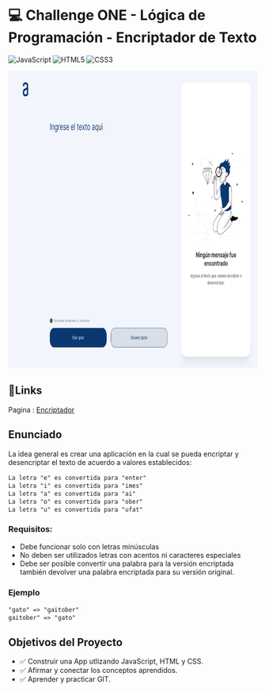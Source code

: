 # 💻 Challenge ONE - Lógica de Programación - Encriptador de Texto
![JavaScript](https://img.shields.io/badge/javascript-%23323330.svg?style=flat&logo=javascript&logoColor=%23F7DF1E) ![HTML5](https://img.shields.io/badge/html5-%23E34F26.svg?style=flat&logo=html5&logoColor=white) ![CSS3](https://img.shields.io/badge/css3-%231572B6.svg?style=flat&logo=css3&logoColor=white)

<p align="letf">
  <img height="600" src="./src/assets/encrypt.png" />
</p>

## 🔗Links

Pagina : [Encriptador](https://nickamc.github.io/Encrypter-Challenge-Oracle-ONE)

## Enunciado

La idea general es crear una aplicación en la cual se pueda encriptar y desencriptar el texto 
de acuerdo a valores establecidos:

```env
La letra "e" es convertida para "enter"
La letra "i" es convertida para "imes"
La letra "a" es convertida para "ai"
La letra "o" es convertida para "ober"
La letra "u" es convertida para "ufat"
```
### Requisitos:

- Debe funcionar solo con letras minúsculas
- No deben ser utilizados letras con acentos ni caracteres especiales
- Debe ser posible convertir una palabra para la versión encriptada también devolver una palabra encriptada para su versión original.

### Ejemplo

```env
"gato" => "gaitober"
gaitober" => "gato"
```

## Objetivos del Proyecto

- ✅ Construir una App utlizando JavaScript, HTML y CSS.
- ✅ Afirmar y conectar los conceptos aprendidos.
- ✅ Aprender y practicar GIT.
